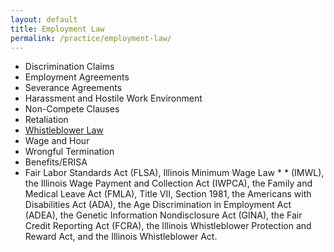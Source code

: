 ```yaml
---
layout: default
title: Employment Law
permalink: /practice/employment-law/
---
```


* Discrimination Claims
* Employment Agreements
* Severance Agreements
* Harassment and Hostile Work Environment
* Non-Compete Clauses
* Retaliation
* [Whistleblower Law](../employment-law/whistleblower-law)
* Wage and Hour
* Wrongful Termination
* Benefits/ERISA
* Fair Labor Standards Act (FLSA), Illinois Minimum Wage Law * * (IMWL), the Illinois Wage Payment and Collection Act (IWPCA), the Family and Medical Leave Act (FMLA), Title VII, Section 1981, the Americans with Disabilities Act (ADA), the Age Discrimination in Employment Act (ADEA), the Genetic Information Nondisclosure Act (GINA), the Fair Credit Reporting Act (FCRA), the Illinois Whistleblower Protection and Reward Act, and the Illinois Whistleblower Act.